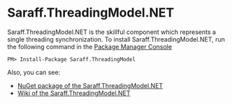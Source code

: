 # Saraff.ThreadingModel.NET
Saraff.ThreadingModel.NET is the skillful component which represents a single threading synchronization. 
To install Saraff.ThreadingModel.NET, run the following command in the [Package Manager Console](https://docs.nuget.org/docs/start-here/using-the-package-manager-console)
```
PM> Install-Package Saraff.ThreadingModel
```
Also, you can see: 
* [NuGet package of the Saraff.ThreadingModel.NET](https://www.nuget.org/packages/Saraff.ThreadingModel/)
* [Wiki of the Saraff.ThreadingModel.NET](https://saraff-9eb1047a4beb4cef8506b29ba325bd5a.github.io/saraffthread/)
